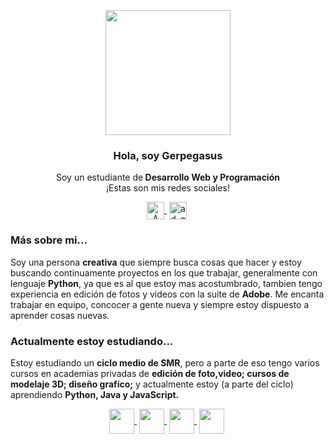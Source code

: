 <p align="center" width="300">
    <img align="center" width="200" src="https://user-images.githubusercontent.com/121355838/209848971-570ddca6-9f82-4ef7-9e9d-1f7de62a423d.png"/>
    <h3 align="center">Hola, soy Gerpegasus</h3>
</p>

<p align="center">Soy un estudiante de<strong> Desarrollo Web y Programación</strong> <br />¡Estas son mis redes sociales!</p>

<p align="center">
    <a href="https://discord.com/invite/C2D3APVkWZ?fbclid=PAAaa96hHTjmboOilwku7cCgeEQq64bHQJtNSPJdYwAKDVwUq8sIxt_MrJ5IE" target="blank" style="margin-right: 4px">
        <img align="center" src="https://img.icons8.com/?size=1x&id=SAZw8WuWnQea&format=png" alt="A Pandilla do Chipiron" height="28px" width="28px">
    <a href="https://www.instagram.com/ad_gerpe/" target="blank" style="margin-right: 4px">
        <img align="center" src="https://cdn-icons-png.flaticon.com/128/174/174855.png" alt="ad_gerpe.gr" height="28px" width="28px">
    </a>
</p>

### Más sobre mi...

<p>Soy una persona <strong>creativa</strong> que siempre busca cosas que hacer y estoy buscando continuamente proyectos en los que trabajar, generalmente con lenguaje <strong>Python</strong>, ya que es al que estoy mas acostumbrado, tambien tengo experiencia en edición de fotos y videos con la suite de <strong>Adobe</strong>. Me encanta trabajar en equipo, concocer a gente nueva y siempre estoy dispuesto a aprender cosas nuevas.</p>

### Actualmente estoy estudiando...

<p>Estoy estudiando un <strong>ciclo medio de SMR</strong>, pero a parte de eso tengo varios cursos en academias privadas de <strong>edición de foto,video; cursos de modelaje 3D; diseño grafíco;</strong> y actualmente estoy (a parte del ciclo) aprendiendo <strong>Python, Java y JavaScript.</strong></p>
<p align="center">
    <a href="https://www.python.org" target="blank" style="margin-right: 4px">
        <img align="center" src="https://www.svgrepo.com/show/374016/python.svg" height="40px" width="40px">
    <a href="https://www.w3.org/standards/webdesign/htmlcss" target="blank" style="margin-right: 4px">
        <img align="center" src="https://www.svgrepo.com/show/373669/html.svg" height="40px" width="40px">
    <a href="https://www.w3.org/standards/webdesign/htmlcss" target="blank" style="margin-right: 4px">
        <img align="center" src="https://www.svgrepo.com/show/452185/css-3.svg" height="40px" width="40px">
    <a href="https://www.javascript.com" target="blank" style="margin-right: 4px">
        <img align="center" src="https://www.svgrepo.com/show/353925/javascript.svg" height="40px" width="40px">
    </a>
</p>
